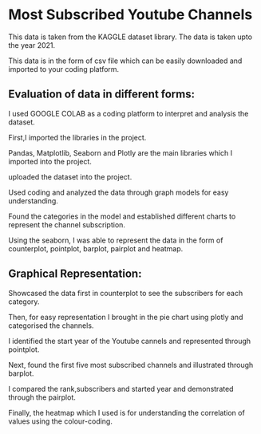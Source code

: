 # Most Subscribed Youtube Channels

This data is taken from the KAGGLE dataset library. The data is taken upto the year 2021. 

This data is in the form of csv file which can be easily downloaded and imported to your coding platform. 

## Evaluation of data in different forms:

I used GOOGLE COLAB as a coding platform to interpret and analysis the dataset.

First,I imported the libraries in the project. 

Pandas, Matplotlib, Seaborn and Plotly are the main libraries which I imported into the project.

uploaded the dataset into the project.

Used coding and analyzed the data through graph models for easy understanding.

Found the categories in the model and established different charts to represent the channel subscription.

Using the seaborn, I was able to represent the data in the form of counterplot, pointplot, barplot, pairplot and heatmap.


## Graphical Representation:

Showcased the data first in counterplot to see the subscribers for each category.

Then, for easy representation I brought in the pie chart using plotly and categorised the channels.

I identified the start year of the Youtube cannels and represented through pointplot.

Next, found the first five most subscribed channels and illustrated through barplot.

I compared the rank,subscribers and started year and demonstrated through the pairplot.

Finally, the heatmap which I used is for understanding the correlation of values using the colour-coding.
